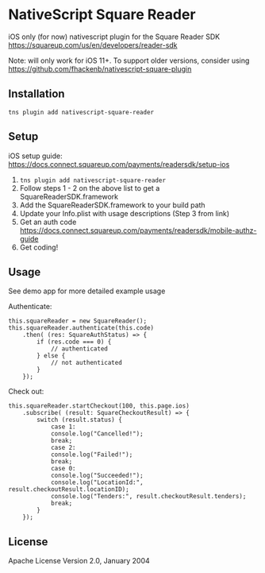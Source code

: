 # NativeScript Square Reader

iOS only (for now) nativescript plugin for the Square Reader SDK https://squareup.com/us/en/developers/reader-sdk

Note: will only work for iOS 11+. To support older versions, consider using 
https://github.com/fhackenb/nativescript-square-plugin

## Installation


`tns plugin add nativescript-square-reader`

## Setup

iOS setup guide: https://docs.connect.squareup.com/payments/readersdk/setup-ios

1. `tns plugin add nativescript-square-reader`
2. Follow steps 1 - 2 on the above list to get a SquareReaderSDK.framework
3. Add the SquareReaderSDK.framework to your build path
4. Update your Info.plist with usage descriptions (Step 3 from link)
5. Get an auth code https://docs.connect.squareup.com/payments/readersdk/mobile-authz-guide
6. Get coding!


## Usage 
See demo app for more detailed example usage 

Authenticate:
```
this.squareReader = new SquareReader();
this.squareReader.authenticate(this.code)
    .then( (res: SquareAuthStatus) => {
        if (res.code === 0) {
            // authenticated
        } else {
            // not authenticated
        }
    });
```

Check out:
```
this.squareReader.startCheckout(100, this.page.ios)
    .subscribe( (result: SquareCheckoutResult) => {
        switch (result.status) {
            case 1:
            console.log("Cancelled!");
            break;
            case 2:
            console.log("Failed!");
            break;
            case 0:
            console.log("Succeeded!");
            console.log("LocationId:", result.checkoutResult.locationID);
            console.log("Tenders:", result.checkoutResult.tenders);
            break;
        }
    });
```



## License

Apache License Version 2.0, January 2004
